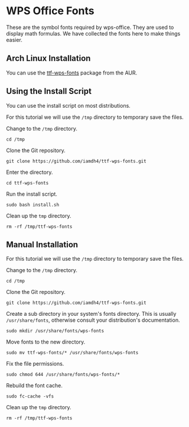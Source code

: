 # WPS Office Fonts

These are the symbol fonts required by wps-office. They are used to display math formulas. We have collected the fonts here to make things easier.

## Arch Linux Installation

You can use the [ttf-wps-fonts](https://aur.archlinux.org/packages/ttf-wps-fonts/)  package from the AUR.

## Using the Install Script

You can use the install script on most distributions.

For this tutorial we will use the `/tmp` directory to temporary save the files.

Change to the `/tmp` directory.
```
cd /tmp
```

Clone the Git repository.
```
git clone https://github.com/iamdh4/ttf-wps-fonts.git
```

Enter the directory.
```
cd ttf-wps-fonts
```

Run the install script.
```
sudo bash install.sh
```

Clean up the `tmp` directory.
```
rm -rf /tmp/ttf-wps-fonts
```
## Manual Installation

For this tutorial we will use the `/tmp` directory to temporary save the files.

Change to the `/tmp` directory.
```
cd /tmp
```

Clone the Git repository.
```
git clone https://github.com/iamdh4/ttf-wps-fonts.git
```

Create a sub directory in your system's fonts directory. This is usually `/usr/share/fonts`, otherwise consult your distribution's documentation.
```
sudo mkdir /usr/share/fonts/wps-fonts
```

Move fonts to the new directory.
```
sudo mv ttf-wps-fonts/* /usr/share/fonts/wps-fonts
```

Fix the file permissions.
```
sudo chmod 644 /usr/share/fonts/wps-fonts/*
```
Rebuild the font cache.
```
sudo fc-cache -vfs
```

Clean up the `tmp` directory.
```
rm -rf /tmp/ttf-wps-fonts
```





